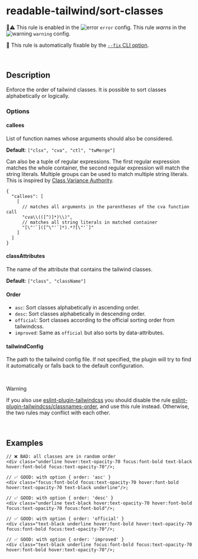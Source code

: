 # readable-tailwind/sort-classes

💼⚠️ This rule is enabled in the ![error](https://github.com/schoero/eslint-plugin-readable-tailwind/blob/main/assets/checkmark-error.svg) `error` config. This rule _warns_ in the ![warning](https://github.com/schoero/eslint-plugin-readable-tailwind/blob/main/assets/checkmark-warning.svg) `warning` config.

🔧 This rule is automatically fixable by the [`--fix` CLI option](https://eslint.org/docs/latest/user-guide/command-line-interface#--fix).

<!-- end auto-generated rule header -->

<br/>

## Description

Enforce the order of tailwind classes. It is possible to sort classes alphabetically or logically.

### Options

#### callees

List of function names whose arguments should also be considered.
  
**Default**: `["clsx", "cva", "ctl", "twMerge"]`
  
Can also be a tuple of regular expressions. The first regular expression matches the whole container, the second regular expression will match the string literals. Multiple groups can be used to match multiple string literals.
This is inspired by [Class Variance Authority](https://cva.style/docs/getting-started/installation#intellisense).

```jsonc
{
  "callees": [
    [
      // matches all arguments in the parentheses of the cva function call
      "cva\\(([^)]*)\\)",
      // matches all string literals in matched container
      "[\"'`]([^\"'`]*).*?[\"'`]"
    ]
  ]
}
```

#### classAttributes

The name of the attribute that contains the tailwind classes.

**Default**: `["class", "className"]`

#### Order

- `asc`: Sort classes alphabetically in ascending order.
- `desc`: Sort classes alphabetically in descending order.
- `official`: Sort classes according to the official sorting order from tailwindcss.
- `improved`: Same as `official` but also sorts by data-attributes.

#### tailwindConfig

The path to the tailwind config file. If not specified, the plugin will try to find it automatically or falls back to the default configuration.

<br/>

> [!WARNING]
> If you also use [eslint-plugin-tailwindcss](https://github.com/francoismassart/eslint-plugin-tailwindcss) you should disable the rule [eslint-plugin-tailwindcss/classnames-order](https://github.com/francoismassart/eslint-plugin-tailwindcss/blob/master/docs/rules/classnames-order.md), and use this rule instead. Otherwise, the two rules may conflict with each other.

<br/>

## Examples

```tsx
// ❌ BAD: all classes are in random order
<div class="underline hover:text-opacity-70 focus:font-bold text-black hover:font-bold focus:text-opacity-70"/>;
```

```tsx
// ✅ GOOD: with option { order: 'asc' }
<div class="focus:font-bold focus:text-opacity-70 hover:font-bold hover:text-opacity-70 text-black underline"/>;
```

```tsx
// ✅ GOOD: with option { order: 'desc' }
<div class="underline text-black hover:text-opacity-70 hover:font-bold focus:text-opacity-70 focus:font-bold"/>;
```

```tsx
// ✅ GOOD: with option { order: 'official' }
<div class="text-black underline hover:font-bold hover:text-opacity-70 focus:font-bold focus:text-opacity-70"/>;
```

```tsx
// ✅ GOOD: with option { order: 'improved' }
<div class="text-black underline focus:font-bold focus:text-opacity-70 hover:font-bold hover:text-opacity-70"/>;
```
